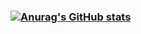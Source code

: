 ### [![Anurag's GitHub stats](https://github-readme-stats.vercel.app/api?username=JosielPerez)](https://github.com/anuraghazra/github-readme-stats)

<!--
**JosielPerez/JosielPerez** is a ✨ _special_ ✨ repository because its `README.md` (this file) appears on your GitHub profile.

[![Anurag's GitHub stats](https://github-readme-stats.vercel.app/api?username=JosielPerez)](https://github.com/anuraghazra/github-readme-stats)
